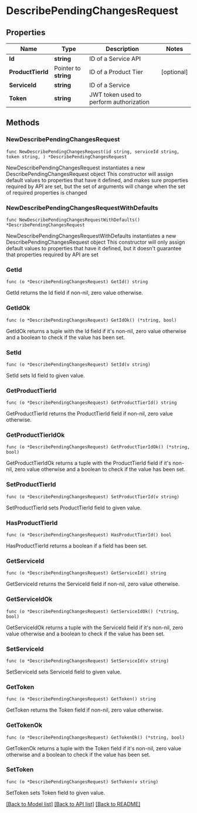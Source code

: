 # DescribePendingChangesRequest

## Properties

Name | Type | Description | Notes
------------ | ------------- | ------------- | -------------
**Id** | **string** | ID of a Service API | 
**ProductTierId** | Pointer to **string** | ID of a Product Tier | [optional] 
**ServiceId** | **string** | ID of a Service | 
**Token** | **string** | JWT token used to perform authorization | 

## Methods

### NewDescribePendingChangesRequest

`func NewDescribePendingChangesRequest(id string, serviceId string, token string, ) *DescribePendingChangesRequest`

NewDescribePendingChangesRequest instantiates a new DescribePendingChangesRequest object
This constructor will assign default values to properties that have it defined,
and makes sure properties required by API are set, but the set of arguments
will change when the set of required properties is changed

### NewDescribePendingChangesRequestWithDefaults

`func NewDescribePendingChangesRequestWithDefaults() *DescribePendingChangesRequest`

NewDescribePendingChangesRequestWithDefaults instantiates a new DescribePendingChangesRequest object
This constructor will only assign default values to properties that have it defined,
but it doesn't guarantee that properties required by API are set

### GetId

`func (o *DescribePendingChangesRequest) GetId() string`

GetId returns the Id field if non-nil, zero value otherwise.

### GetIdOk

`func (o *DescribePendingChangesRequest) GetIdOk() (*string, bool)`

GetIdOk returns a tuple with the Id field if it's non-nil, zero value otherwise
and a boolean to check if the value has been set.

### SetId

`func (o *DescribePendingChangesRequest) SetId(v string)`

SetId sets Id field to given value.


### GetProductTierId

`func (o *DescribePendingChangesRequest) GetProductTierId() string`

GetProductTierId returns the ProductTierId field if non-nil, zero value otherwise.

### GetProductTierIdOk

`func (o *DescribePendingChangesRequest) GetProductTierIdOk() (*string, bool)`

GetProductTierIdOk returns a tuple with the ProductTierId field if it's non-nil, zero value otherwise
and a boolean to check if the value has been set.

### SetProductTierId

`func (o *DescribePendingChangesRequest) SetProductTierId(v string)`

SetProductTierId sets ProductTierId field to given value.

### HasProductTierId

`func (o *DescribePendingChangesRequest) HasProductTierId() bool`

HasProductTierId returns a boolean if a field has been set.

### GetServiceId

`func (o *DescribePendingChangesRequest) GetServiceId() string`

GetServiceId returns the ServiceId field if non-nil, zero value otherwise.

### GetServiceIdOk

`func (o *DescribePendingChangesRequest) GetServiceIdOk() (*string, bool)`

GetServiceIdOk returns a tuple with the ServiceId field if it's non-nil, zero value otherwise
and a boolean to check if the value has been set.

### SetServiceId

`func (o *DescribePendingChangesRequest) SetServiceId(v string)`

SetServiceId sets ServiceId field to given value.


### GetToken

`func (o *DescribePendingChangesRequest) GetToken() string`

GetToken returns the Token field if non-nil, zero value otherwise.

### GetTokenOk

`func (o *DescribePendingChangesRequest) GetTokenOk() (*string, bool)`

GetTokenOk returns a tuple with the Token field if it's non-nil, zero value otherwise
and a boolean to check if the value has been set.

### SetToken

`func (o *DescribePendingChangesRequest) SetToken(v string)`

SetToken sets Token field to given value.



[[Back to Model list]](../README.md#documentation-for-models) [[Back to API list]](../README.md#documentation-for-api-endpoints) [[Back to README]](../README.md)


